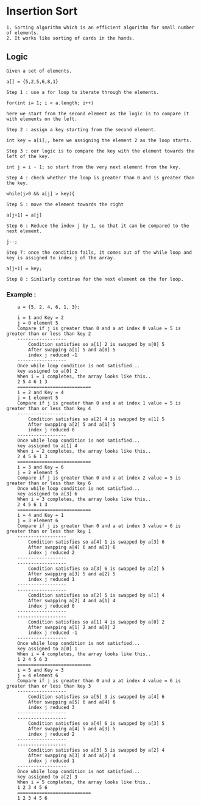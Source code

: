 # Insertion Sort

    1. Sorting algorithm which is an efficient algorithm for small number of elements.
    2. It works like sorting of cards in the hands.
    
    
## Logic

    Given a set of elements.
    
    a[] = {5,2,5,6,8,1}
    
    Step 1 : use a for loop to iterate through the elements.
    
    for(int i= 1; i < a.length; i++)
    
    here we start from the second element as the logic is to compare it with elements on the left.
    
    Step 2 : assign a key starting from the second element.
    
    int key = a[i];, here we assigning the element 2 as the loop starts.
    
    Step 3 : our logic is to compare the key with the element towards the left of the key.
    
    int j = i - 1; so start from the very next element from the key.
    
    Step 4 : check whether the loop is greater than 0 and is greater than the key.
    
    while(j>0 && a[j] > key){
    
    Step 5 : move the element towards the right
    
    a[j+1] = a[j]
    
    Step 6 : Reduce the index j by 1, so that it can be compared to the next element.
    
    j--; 
    
    Step 7: once the condition fails, it comes out of the while loop and key is assigned to index j of the array.
    
    a[j+1] = key;
    
    Step 8 : Similarly continue for the next element on the for loop.
    
### Example :
        a = {5, 2, 4, 6, 1, 3};
        
        i = 1 and Key = 2
        j = 0 element 5
        Compare if j is greater than 0 and a at index 0 value = 5 is greater than or less than key 2
        ------------------
            Condition satisfies so a[1] 2 is swapped by a[0] 5
            After swapping a[1] 5 and a[0] 5
            index j reduced -1
        ------------------
        Once while loop condition is not satisfied...
        key assigned to a[0] 2
        When i = 1 completes, the array looks like this..
        2 5 4 6 1 3 
        ===========================
        i = 2 and Key = 4
        j = 1 element 5
        Compare if j is greater than 0 and a at index 1 value = 5 is greater than or less than key 4
        ------------------
            Condition satisfies so a[2] 4 is swapped by a[1] 5
            After swapping a[2] 5 and a[1] 5
            index j reduced 0
        ------------------
        Once while loop condition is not satisfied...
        key assigned to a[1] 4
        When i = 2 completes, the array looks like this..
        2 4 5 6 1 3 
        ===========================
        i = 3 and Key = 6
        j = 2 element 5
        Compare if j is greater than 0 and a at index 2 value = 5 is greater than or less than key 6
        Once while loop condition is not satisfied...
        key assigned to a[3] 6
        When i = 3 completes, the array looks like this..
        2 4 5 6 1 3 
        ===========================
        i = 4 and Key = 1
        j = 3 element 6
        Compare if j is greater than 0 and a at index 3 value = 6 is greater than or less than key 1
        ------------------
            Condition satisfies so a[4] 1 is swapped by a[3] 6
            After swapping a[4] 6 and a[3] 6
            index j reduced 2
        ------------------
        ------------------
            Condition satisfies so a[3] 6 is swapped by a[2] 5
            After swapping a[3] 5 and a[2] 5
            index j reduced 1
        ------------------
        ------------------
            Condition satisfies so a[2] 5 is swapped by a[1] 4
            After swapping a[2] 4 and a[1] 4
            index j reduced 0
        ------------------
        ------------------
            Condition satisfies so a[1] 4 is swapped by a[0] 2
            After swapping a[1] 2 and a[0] 2
            index j reduced -1
        ------------------
        Once while loop condition is not satisfied...
        key assigned to a[0] 1
        When i = 4 completes, the array looks like this..
        1 2 4 5 6 3 
        ===========================
        i = 5 and Key = 3
        j = 4 element 6
        Compare if j is greater than 0 and a at index 4 value = 6 is greater than or less than key 3
        ------------------
            Condition satisfies so a[5] 3 is swapped by a[4] 6
            After swapping a[5] 6 and a[4] 6
            index j reduced 3
        ------------------
        ------------------
            Condition satisfies so a[4] 6 is swapped by a[3] 5
            After swapping a[4] 5 and a[3] 5
            index j reduced 2
        ------------------
        ------------------
            Condition satisfies so a[3] 5 is swapped by a[2] 4
            After swapping a[3] 4 and a[2] 4
            index j reduced 1
        ------------------
        Once while loop condition is not satisfied...
        key assigned to a[2] 3
        When i = 5 completes, the array looks like this..
        1 2 3 4 5 6 
        ===========================
        1 2 3 4 5 6 